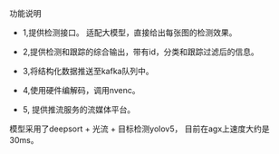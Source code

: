 功能说明

+ 1,提供检测接口。 适配大模型，直接给出每张图的检测效果。

+ 2,提供检测和跟踪的综合输出，带有id，分类和跟踪过滤后的信息。

+ 3,将结构化数据推送至kafka队列中。

+ 4,使用硬件编解码，调用nvenc。

+ 5, 提供推流服务的流媒体平台。

模型采用了deepsort + 光流 + 目标检测yolov5， 目前在agx上速度大约是30ms。 


